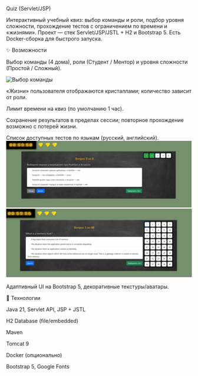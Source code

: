 Quiz (Servlet/JSP)

Интерактивный учебный квиз: выбор команды и роли, подбор уровня сложности, прохождение тестов с ограничением по времени и «жизнями». 
Проект — стек Servlet/JSP/JSTL + H2 и Bootstrap 5. Есть Docker-сборка для быстрого запуска.


✨ Возможности

Выбор команды (4 дома), роли (Студент / Ментор) и уровня сложности (Простой / Сложный).

![Выбор команды](docs/screenshots/team-screen.png)

«Жизни» пользователя отображаются кристаллами; количество зависит от роли.

Лимит времени на квиз (по умолчанию 1 час).

Сохранение результатов в пределах сессии; повторное прохождение возможно с потерей жизни.

Список доступных тестов по языкам (русский, английский).
![Квиз-пример](docs/screenshots/question_screen.png)
![Квиз-на-английском](docs/screenshots/question2_screen.png)

Адаптивный UI на Bootstrap 5, декоративные текстуры/аватары.

🧱 Технологии

Java 21, Servlet API, JSP + JSTL

H2 Database (file/embedded)

Maven

Tomcat 9

Docker (опционально)

Bootstrap 5, Google Fonts
